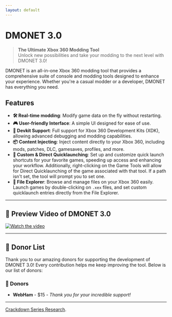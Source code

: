 ```yaml
---
layout: default
---
```


# DMONET 3.0

> **The Ultimate Xbox 360 Modding Tool**  
> Unlock new possibilities and take your modding to the next level with DMONET 3.0!

DMONET is an all-in-one Xbox 360 modding tool that provides a comprehensive suite of console and modding tools designed to enhance your experience. Whether you're a casual modder or a developer, DMONET has everything you need.

## Features
- **🛠 Real-time modding**: Modify game data on the fly without restarting.
- **🎮 User-friendly Interface**: A simple UI designed for ease of use.
- **🔧 Devkit Support**: Full support for Xbox 360 Development Kits (XDK), allowing advanced debugging and modding capabilities.
- **📦 Content Injecting**: Inject content directly to your Xbox 360, including mods, patches, DLC, gamesaves, profiles, and more.
- **🚀 Custom & Direct Quicklaunching**: Set up and customize quick launch shortcuts for your favorite games, speeding up access and enhancing your workflow. Additionally, right-clicking on the Game Tools will allow for Direct Quicklaunching of the game associated with that tool. If a path isn't set, the tool will prompt you to set one.
- **📂 File Explorer**: Browse and manage files on your Xbox 360 easily. Launch games by double-clicking on `.xex` files, and set custom quicklaunch entries directly from the File Explorer.

---

## 🎥 Preview Video of DMONET 3.0

[![Watch the video](https://img.youtube.com/vi/C0DPdy98e4c/0.jpg)](https://www.youtube.com/watch?v=C0DPdy98e4c)

---

## 💖 Donor List

Thank you to our amazing donors for supporting the development of DMONET 3.0! Every contribution helps me keep improving the tool. Below is our list of donors:

### 🏅 Donors
- **WebHam** - $15 - _Thank you for your incredible support!_

---

[Crackdown Series Research](./crackdownseriesresearch.html).
